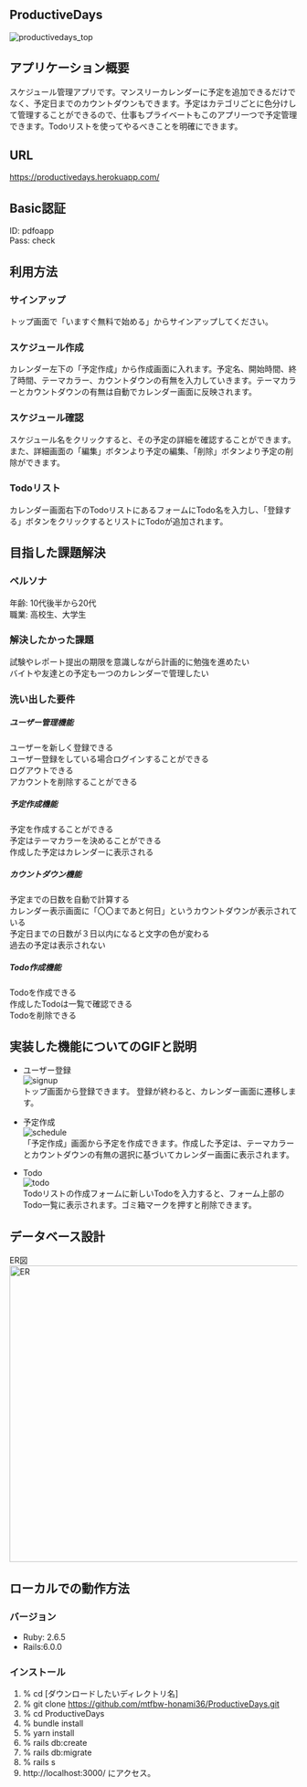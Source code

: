 ProductiveDays
--------------
![productivedays_top](https://user-images.githubusercontent.com/69249911/96073510-8e22ae00-0ee1-11eb-82c3-b9be0ae63bc4.jpg)  

アプリケーション概要
-----------------
スケジュール管理アプリです。マンスリーカレンダーに予定を追加できるだけでなく、予定日までのカウントダウンもできます。予定はカテゴリごとに色分けして管理することができるので、仕事もプライベートもこのアプリ一つで予定管理できます。Todoリストを使ってやるべきことを明確にできます。

URL
---
https://productivedays.herokuapp.com/

Basic認証
--------
ID: pdfoapp  
Pass: check

利用方法
-------
### サインアップ  
トップ画面で「いますぐ無料で始める」からサインアップしてください。

### スケジュール作成  
カレンダー左下の「予定作成」から作成画面に入れます。予定名、開始時間、終了時間、テーマカラー、カウントダウンの有無を入力していきます。テーマカラーとカウントダウンの有無は自動でカレンダー画面に反映されます。

### スケジュール確認  
スケジュール名をクリックすると、その予定の詳細を確認することができます。また、詳細画面の「編集」ボタンより予定の編集、「削除」ボタンより予定の削除ができます。

### Todoリスト  
カレンダー画面右下のTodoリストにあるフォームにTodo名を入力し、「登録する」ボタンをクリックするとリストにTodoが追加されます。

目指した課題解決
-------------
### ペルソナ  
年齢: 10代後半から20代  
職業: 高校生、大学生

### 解決したかった課題  
試験やレポート提出の期限を意識しながら計画的に勉強を進めたい  
バイトや友達との予定も一つのカレンダーで管理したい

### 洗い出した要件  
##### ユーザー管理機能  
ユーザーを新しく登録できる  
ユーザー登録をしている場合ログインすることができる  
ログアウトできる  
アカウントを削除することができる

##### 予定作成機能  
予定を作成することができる  
予定はテーマカラーを決めることができる  
作成した予定はカレンダーに表示される

##### カウントダウン機能  
予定までの日数を自動で計算する  
カレンダー表示画面に「〇〇まであと何日」というカウントダウンが表示されている  
予定日までの日数が３日以内になると文字の色が変わる  
過去の予定は表示されない

##### Todo作成機能  
Todoを作成できる  
作成したTodoは一覧で確認できる  
Todoを削除できる

実装した機能についてのGIFと説明
--------------------------
+ ユーザー登録  
![signup](https://user-images.githubusercontent.com/69249911/96073444-6d5a5880-0ee1-11eb-9a9a-ee29ecbd7a5c.gif)  
トップ画面から登録できます。
登録が終わると、カレンダー画面に遷移します。

+ 予定作成  
![schedule](https://user-images.githubusercontent.com/69249911/96073430-67647780-0ee1-11eb-8ce7-4b2b53f6c107.gif)  
「予定作成」画面から予定を作成できます。作成した予定は、テーマカラーとカウントダウンの有無の選択に基づいてカレンダー画面に表示されます。

+ Todo  
![todo](https://user-images.githubusercontent.com/69249911/96073451-6fbcb280-0ee1-11eb-9330-fb568366168c.gif)  
Todoリストの作成フォームに新しいTodoを入力すると、フォーム上部のTodo一覧に表示されます。ゴミ箱マークを押すと削除できます。

データベース設計
-------------
ER図  
<img width="519" alt="ER" src="https://user-images.githubusercontent.com/69249911/96073459-72b7a300-0ee1-11eb-957f-7b83ec4af547.png">

ローカルでの動作方法
----------------
### バージョン  
+ Ruby: 2.6.5  
+ Rails:6.0.0  

### インストール  
1. % cd [ダウンロードしたいディレクトリ名]  
2. % git clone https://github.com/mtfbw-honami36/ProductiveDays.git  
3. % cd ProductiveDays  
4. % bundle install  
5. % yarn install  
6. % rails db:create  
7. % rails db:migrate  
8. % rails s  
9. http://localhost:3000/ にアクセス。
